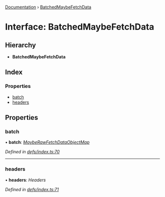 [Documentation](../README.md) › [BatchedMaybeFetchData](batchedmaybefetchdata.md)

# Interface: BatchedMaybeFetchData

## Hierarchy

* **BatchedMaybeFetchData**

## Index

### Properties

* [batch](batchedmaybefetchdata.md#batch)
* [headers](batchedmaybefetchdata.md#headers)

## Properties

###  batch

• **batch**: *[MaybeRawFetchDataObjectMap](mayberawfetchdataobjectmap.md)*

*Defined in [defs/index.ts:70](https://github.com/badbatch/graphql-box/blob/9c9f902/packages/fetch-manager/src/defs/index.ts#L70)*

___

###  headers

• **headers**: *Headers*

*Defined in [defs/index.ts:71](https://github.com/badbatch/graphql-box/blob/9c9f902/packages/fetch-manager/src/defs/index.ts#L71)*
